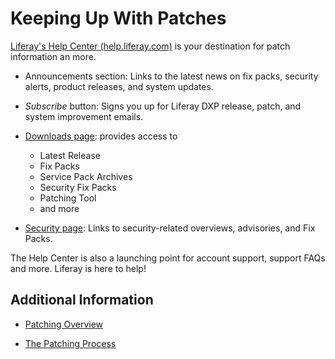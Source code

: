 # Keeping Up With Patches

[Liferay's Help Center \(help.liferay.com\)](https://help.liferay.com/hc) is your destination for patch information an more.

* Announcements section: Links to the latest news on fix packs, security alerts, product releases, and system updates.

* *Subscribe* button: Signs you up for Liferay DXP release, patch, and system improvement emails.

* [Downloads page](https://customer.liferay.com/downloads): provides access to

    * Latest Release
    * Fix Packs 
    * Service Pack Archives 
    * Security Fix Packs 
    * Patching Tool 
    * and more

* [Security page](https://help.liferay.com/hc/en-us/categories/360000892792-Security): Links to security-related overviews, advisories, and Fix Packs.

The Help Center is also a launching point for account support, support FAQs and more. Liferay is here to help!

## Additional Information

* [Patching Overview](./patching-overview.md)

* [The Patching Process](./the-patching-process.md)